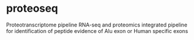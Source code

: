 # proteoseq
Proteotranscriptome pipeline
RNA-seq and proteomics integrated pipeline for identification of peptide evidence of Alu exon or Human specific exons
